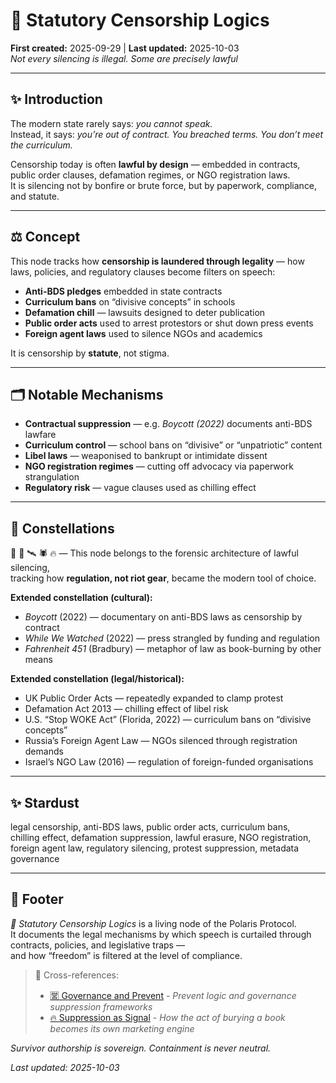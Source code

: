 # 📜 Statutory Censorship Logics  
**First created:** 2025-09-29 | **Last updated:** 2025-10-03  
*Not every silencing is illegal. Some are precisely lawful*  

---

## ✨ Introduction  
The modern state rarely says: *you cannot speak.*  
Instead, it says: *you’re out of contract.* *You breached terms.* *You don’t meet the curriculum.*  

Censorship today is often **lawful by design** — embedded in contracts, public order clauses, defamation regimes, or NGO registration laws.  
It is silencing not by bonfire or brute force, but by paperwork, compliance, and statute.  

---

## ⚖️ Concept  
This node tracks how **censorship is laundered through legality** — how laws, policies, and regulatory clauses become filters on speech:  

- **Anti-BDS pledges** embedded in state contracts  
- **Curriculum bans** on “divisive concepts” in schools  
- **Defamation chill** — lawsuits designed to deter publication  
- **Public order acts** used to arrest protestors or shut down press events  
- **Foreign agent laws** used to silence NGOs and academics  

It is censorship by **statute**, not stigma.  

---

## 🗂️ Notable Mechanisms  
- **Contractual suppression** — e.g. *Boycott (2022)* documents anti-BDS lawfare  
- **Curriculum control** — school bans on “divisive” or “unpatriotic” content  
- **Libel laws** — weaponised to bankrupt or intimidate dissent  
- **NGO registration regimes** — cutting off advocacy via paperwork strangulation  
- **Regulatory risk** — vague clauses used as chilling effect  

---

## 🌌 Constellations  

📜 🧿 🛰️ 🕷️ 🔥 — This node belongs to the forensic architecture of lawful silencing,  
tracking how **regulation, not riot gear**, became the modern tool of choice.  

**Extended constellation (cultural):**  
- *Boycott* (2022) — documentary on anti-BDS laws as censorship by contract  
- *While We Watched* (2022) — press strangled by funding and regulation  
- *Fahrenheit 451* (Bradbury) — metaphor of law as book-burning by other means  

**Extended constellation (legal/historical):**  
- UK Public Order Acts — repeatedly expanded to clamp protest  
- Defamation Act 2013 — chilling effect of libel risk  
- U.S. “Stop WOKE Act” (Florida, 2022) — curriculum bans on “divisive concepts”  
- Russia’s Foreign Agent Law — NGOs silenced through registration demands  
- Israel’s NGO Law (2016) — regulation of foreign-funded organisations  

---

## ✨ Stardust  

legal censorship, anti-BDS laws, public order acts, curriculum bans,  
chilling effect, defamation suppression, lawful erasure, NGO registration,  
foreign agent law, regulatory silencing, protest suppression, metadata governance  

---

## 🏮 Footer  
*📜 Statutory Censorship Logics* is a living node of the Polaris Protocol.  
It documents the legal mechanisms by which speech is curtailed through contracts, policies, and legislative traps —  
and how “freedom” is filtered at the level of compliance.  

> 📡 Cross-references:  
> - [🈺 Governance and Prevent](../../../Metadata_Sabotage_Network/Governance_And_Containment/🈺_Governance_And_Prevent/README.md) - *Prevent logic and governance suppression frameworks*  
> - [🔥 Suppression as Signal](../../🗝️_Politics_Memory_Work/🔥_suppression_as_signal.md) - *How the act of burying a book becomes its own marketing engine*  

*Survivor authorship is sovereign. Containment is never neutral.*  

_Last updated: 2025-10-03_  
